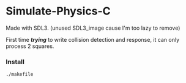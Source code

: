 # Simulate-Physics-C
Made with SDL3. (unused SDL3_image cause I'm too lazy to remove)

First time ***trying*** to write collision detection and response, it can only process 2 squares. 
### Install
```
./makefile
```
